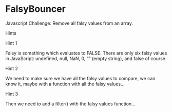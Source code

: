 # FalsyBouncer
Javascript Challenge: Remove all falsy values from an array.

Hints

Hint 1

Falsy is something which evaluates to FALSE. There are only six falsy values in JavaScript: undefined, null, NaN, 0, “” (empty string), and false of course.

Hint 2

We need to make sure we have all the falsy values to compare, we can know it, maybe with a function with all the falsy values…

Hint 3

Then we need to add a filter() with the falsy values function…